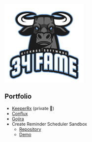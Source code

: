 <img src="https://raw.githubusercontent.com/34fame/34fame/master/bull-transparent_4000x4000.png" alt="34 Fame Logo" width="256px">

Portfolio
---
- [KeeperRx](https://github.com/34fame/keeperrx) (private :see_no_evil:)
- [Conflux](https://github.com/34fame/conflux)
- [Gojira](https://github.com/34fame/gojira)
- Create Reminder Scheduler Sandbox
  - [Repository](https://github.com/34fame/q-reminder-dialog)
  - [Demo](https://34fame.github.io/q-reminder-dialog)
